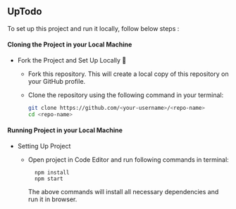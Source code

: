 ## UpTodo

To set up this project and run it locally, follow below steps :

#### **Cloning the Project in your Local Machine**

- Fork the Project and Set Up Locally 🍴

   - Fork this repository. This will create a local copy of this repository on your GitHub profile. 

   - Clone the repository using the following command in your terminal:

        ```bash
        git clone https://github.com/<your-username>/<repo-name>
        cd <repo-name>
        ```

#### **Running Project in your Local Machine**

- Setting Up Project 
  
    - Open project in Code Editor and run following commands in terminal:

            npm install
            npm start
            
        The above commands will install all necessary dependencies and run it in browser.
